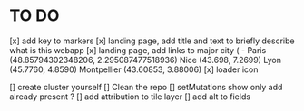 

# TO DO
[x] add key to markers
[x] landing page, add title and text to briefly describe what is this webapp
[x] landing page, add links to major city (
    - Paris (48.85794302348206, 2.295087477518936)
    Nice (43.698, 7.2699)
    Lyon (45.7760, 4.8590)
    Montpellier (43.60853, 3.88006)
[x] loader icon


[] create cluster yourself
[] Clean the repo
[] setMutations show only add already present ?
[] add attribution to tile layer
[] add alt to fields


